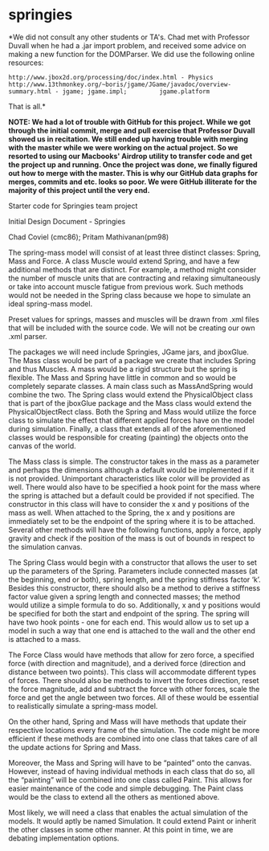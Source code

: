 springies
=========

*We did not consult any other students or TA's. Chad met with Professor Duvall when he had a .jar import problem, and received some advice on making a new function for the DOMParser. We did use the following online resources:

	http://www.jbox2d.org/processing/doc/index.html - Physics
	http://www.13thmonkey.org/~boris/jgame/JGame/javadoc/overview-summary.html - jgame; jgame.impl; 		jgame.platform
	
That is all.*

**NOTE: We had a lot of trouble with GitHub for this project. While we got through the initial commit, merge and pull exercise that Professor Duvall showed us in recitation. We still ended up having trouble with merging with the master while we were working on the actual project. So we resorted to using our Macbooks' Airdrop utility to transfer code and get the project up and running. Once the project was done, we finally figured out how to merge with the master. This is why our GitHub data graphs for merges, commits and etc. looks so poor. We were GitHub illiterate for the majority of this project until the very end.**

Starter code for Springies team project

Initial Design Document - Springies

Chad Coviel (cmc86);
Pritam Mathivanan(pm98)

The spring-mass model will consist of at least three distinct classes: Spring, Mass and Force. A class Muscle would extend Spring, and have a few additional methods that are distinct. For example, a method might consider the number of muscle units that are contracting and relaxing simultaneously or take into account muscle fatigue from previous work. Such methods would not be needed in the Spring class because we hope to simulate an ideal spring-mass model. 

Preset values for springs, masses and muscles will be drawn from .xml files that will be included with the source code. We will not be creating our own .xml parser. 

The packages we will need include Springies, JGame jars, and jboxGlue. The Mass class would be part of a package we create that includes Spring and thus Muscles. A mass would be a rigid structure but the spring is flexible. The Mass and Spring have little in common and so would be completely separate classes. A main class such as MassAndSpring would combine the two. The Spring class would extend the PhysicalObject class that is part of the jboxGlue package and the Mass class would extend the PhysicalObjectRect class. Both the Spring and Mass would utilize the force class to simulate the effect that different applied forces have on the model during simulation. Finally, a class that extends all of the aforementioned classes would be responsible for creating (painting) the objects onto the canvas of the world. 

The Mass class is simple. The constructor takes in the mass as a parameter and perhaps the dimensions although a default would be implemented if it is not provided. Unimportant characteristics like color will be provided as well. There would also have to be specified a hook point for the mass where the spring is attached but a default could be provided if not specified. The constructor in this class will have to consider the x and y positions of the mass as well. When attached to the Spring, the x and y positions are immediately set to be the endpoint of the spring where it is to be attached. Several other methods will have the following functions, apply a force, apply gravity and check if the position of the mass is out of bounds in respect to the simulation canvas. 
	
The Spring Class would begin with a constructor that allows the user to set up the parameters of the Spring. Parameters include connected masses (at the beginning, end or both), spring length, and the spring stiffness factor ‘k’. Besides this constructor, there should also be a method to derive a stiffness factor value given a spring length and connected masses; the method would utilize a simple formula to do so. Additionally, x and y positions would be specified for both the start and endpoint of the spring. The spring will have two hook points - one for each end. This would allow us to set up a model in such a way that one end is attached to the wall and the other end is attached to a mass.
	
The Force Class would have methods that allow for zero force, a specified force (with direction and magnitude), and a derived force (direction and distance between two points). This class will accommodate different types of forces. There should also be methods to invert the forces direction, reset the force magnitude, add and subtract the force with other forces, scale the force and get the angle between two forces. All of these would be essential to realistically simulate a spring-mass model. 

On the other hand, Spring and Mass will have methods that update their respective locations every frame of the simulation. The code might be more efficient if these methods are combined into one class that takes care of all the update actions for Spring and Mass.

Moreover, the Mass and Spring will have to be “painted” onto the canvas. However, instead of having individual methods in each class that do so, all the “painting” will be combined into one class called Paint. This allows for easier maintenance of the code and simple debugging. The Paint class would be the class to extend all the others as mentioned above.
	
Most likely, we will need a class that enables the actual simulation of the models. It would aptly be named Simulation. It could extend Paint or inherit the other classes in some other manner. At this point in time, we are debating implementation options. 
